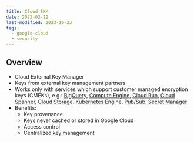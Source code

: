 ```yaml
---
title: Cloud EKM
date: 2022-02-22
last-modified: 2023-10-23
tags:
  - google-cloud
  - security
---
```


## Overview

- Cloud External Key Manager
- Keys from external key management partners
- Works only with services which support customer managed encryption keys (CMEKs), e.g.: [BigQuery](notes/BigQuery.md), [Compute Engine](notes/Compute%20Engine.md), [Cloud Run](notes/Cloud%20Run.md), [Cloud Spanner](notes/Cloud%20Spanner.md), [Cloud Storage](notes/Cloud%20Storage.md), [Kubernetes Engine](notes/Kubernetes%20Engine%20(GKE).md), [Pub/Sub](notes/Pub%20Sub.md), [Secret Manager](notes/Secret%20Manager.md)
- Benefits:
	- Key provenance
	- Keys never cached or stored in Google Cloud
	- Access control
	- Centralized key management

